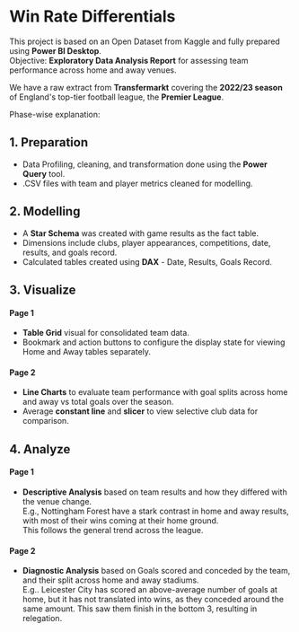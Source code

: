 # Win Rate Differentials

This project is based on an Open Dataset from Kaggle and fully prepared using **Power BI Desktop**.<br/>
Objective: **Exploratory Data Analysis Report** for assessing team performance across home and away venues.

We have a raw extract from **Transfermarkt** covering the **2022/23 season** of England's top-tier football league, the **Premier League**.

Phase-wise explanation:
## 1. Preparation
  - Data Profiling, cleaning, and transformation done using the **Power Query** tool.
  - .CSV files with team and player metrics cleaned for modelling.
## 2. Modelling
  - A **Star Schema** was created with game results as the fact table.
  - Dimensions include clubs, player appearances, competitions, date, results, and goals record.
  - Calculated tables created using **DAX** - Date, Results, Goals Record.
## 3. Visualize 
   #### Page 1
  - **Table Grid** visual for consolidated team data.
  - Bookmark and action buttons to configure the display state for viewing Home and Away tables separately.
   #### Page 2
  - **Line Charts** to evaluate team performance with goal splits across home and away vs total goals over the season.
  - Average **constant line** and **slicer** to view selective club data for comparison.
## 4. Analyze
   #### Page 1
  - **Descriptive Analysis** based on team results and how they differed with the venue change.<br/>
    E.g., Nottingham Forest have a stark contrast in home and away results, with most of their wins coming at their home ground.<br/>
    This follows the general trend across the league.
   #### Page 2
  - **Diagnostic Analysis** based on Goals scored and conceded by the team, and their split across home and away stadiums.<br/>
    E.g.. Leicester City has scored an above-average number of goals at home, but it has not translated into wins, as they conceded around the same amount. This saw them finish in the bottom 3, resulting in relegation.
   
